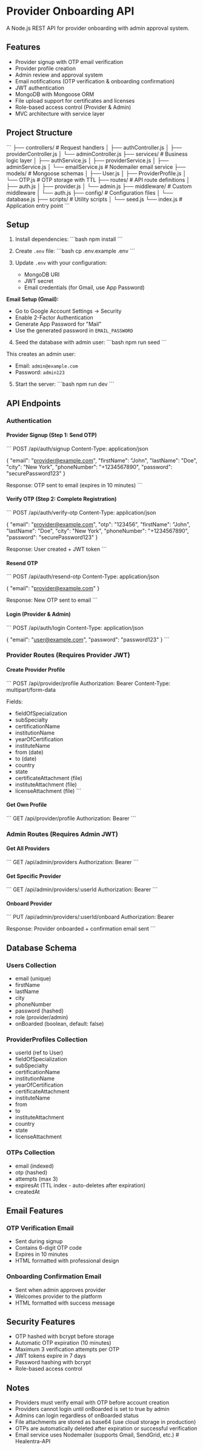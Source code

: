 # Provider Onboarding API

A Node.js REST API for provider onboarding with admin approval system.

## Features

- Provider signup with OTP email verification
- Provider profile creation
- Admin review and approval system
- Email notifications (OTP verification & onboarding confirmation)
- JWT authentication
- MongoDB with Mongoose ORM
- File upload support for certificates and licenses
- Role-based access control (Provider & Admin)
- MVC architecture with service layer

## Project Structure

\`\`\`
├── controllers/          # Request handlers
│   ├── authController.js
│   ├── providerController.js
│   └── adminController.js
├── services/            # Business logic layer
│   ├── authService.js
│   ├── providerService.js
│   ├── adminService.js
│   └── emailService.js  # Nodemailer email service
├── models/              # Mongoose schemas
│   ├── User.js
│   ├── ProviderProfile.js
│   └── OTP.js           # OTP storage with TTL
├── routes/              # API route definitions
│   ├── auth.js
│   ├── provider.js
│   └── admin.js
├── middleware/          # Custom middleware
│   └── auth.js
├── config/              # Configuration files
│   └── database.js
├── scripts/             # Utility scripts
│   └── seed.js
└── index.js             # Application entry point
\`\`\`

## Setup

1. Install dependencies:
\`\`\`bash
npm install
\`\`\`

2. Create `.env` file:
\`\`\`bash
cp .env.example .env
\`\`\`

3. Update `.env` with your configuration:
   - MongoDB URI
   - JWT secret
   - Email credentials (for Gmail, use App Password)

**Email Setup (Gmail):**
- Go to Google Account Settings → Security
- Enable 2-Factor Authentication
- Generate App Password for "Mail"
- Use the generated password in `EMAIL_PASSWORD`

4. Seed the database with admin user:
\`\`\`bash
npm run seed
\`\`\`

This creates an admin user:
- Email: `admin@example.com`
- Password: `admin123`

5. Start the server:
\`\`\`bash
npm run dev
\`\`\`

## API Endpoints

### Authentication

#### Provider Signup (Step 1: Send OTP)
\`\`\`
POST /api/auth/signup
Content-Type: application/json

{
  "email": "provider@example.com",
  "firstName": "John",
  "lastName": "Doe",
  "city": "New York",
  "phoneNumber": "+1234567890",
  "password": "securePassword123"
}

Response: OTP sent to email (expires in 10 minutes)
\`\`\`

#### Verify OTP (Step 2: Complete Registration)
\`\`\`
POST /api/auth/verify-otp
Content-Type: application/json

{
  "email": "provider@example.com",
  "otp": "123456",
  "firstName": "John",
  "lastName": "Doe",
  "city": "New York",
  "phoneNumber": "+1234567890",
  "password": "securePassword123"
}

Response: User created + JWT token
\`\`\`

#### Resend OTP
\`\`\`
POST /api/auth/resend-otp
Content-Type: application/json

{
  "email": "provider@example.com"
}

Response: New OTP sent to email
\`\`\`

#### Login (Provider & Admin)
\`\`\`
POST /api/auth/login
Content-Type: application/json

{
  "email": "user@example.com",
  "password": "password123"
}
\`\`\`

### Provider Routes (Requires Provider JWT)

#### Create Provider Profile
\`\`\`
POST /api/provider/profile
Authorization: Bearer <token>
Content-Type: multipart/form-data

Fields:
- fieldOfSpecialization
- subSpecialty
- certificationName
- institutionName
- yearOfCertification
- instituteName
- from (date)
- to (date)
- country
- state
- certificateAttachment (file)
- instituteAttachment (file)
- licenseAttachment (file)
\`\`\`

#### Get Own Profile
\`\`\`
GET /api/provider/profile
Authorization: Bearer <token>
\`\`\`

### Admin Routes (Requires Admin JWT)

#### Get All Providers
\`\`\`
GET /api/admin/providers
Authorization: Bearer <token>
\`\`\`

#### Get Specific Provider
\`\`\`
GET /api/admin/providers/:userId
Authorization: Bearer <token>
\`\`\`

#### Onboard Provider
\`\`\`
PUT /api/admin/providers/:userId/onboard
Authorization: Bearer <token>

Response: Provider onboarded + confirmation email sent
\`\`\`

## Database Schema

### Users Collection
- email (unique)
- firstName
- lastName
- city
- phoneNumber
- password (hashed)
- role (provider/admin)
- onBoarded (boolean, default: false)

### ProviderProfiles Collection
- userId (ref to User)
- fieldOfSpecialization
- subSpecialty
- certificationName
- institutionName
- yearOfCertification
- certificateAttachment
- instituteName
- from
- to
- instituteAttachment
- country
- state
- licenseAttachment

### OTPs Collection
- email (indexed)
- otp (hashed)
- attempts (max 3)
- expiresAt (TTL index - auto-deletes after expiration)
- createdAt

## Email Features

### OTP Verification Email
- Sent during signup
- Contains 6-digit OTP code
- Expires in 10 minutes
- HTML formatted with professional design

### Onboarding Confirmation Email
- Sent when admin approves provider
- Welcomes provider to the platform
- HTML formatted with success message

## Security Features

- OTP hashed with bcrypt before storage
- Automatic OTP expiration (10 minutes)
- Maximum 3 verification attempts per OTP
- JWT tokens expire in 7 days
- Password hashing with bcrypt
- Role-based access control

## Notes

- Providers must verify email with OTP before account creation
- Providers cannot login until onBoarded is set to true by admin
- Admins can login regardless of onBoarded status
- File attachments are stored as base64 (use cloud storage in production)
- OTPs are automatically deleted after expiration or successful verification
- Email service uses Nodemailer (supports Gmail, SendGrid, etc.)
#   H e a l e n t r a - A P I  
 